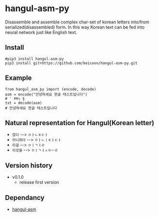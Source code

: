 # hangul-asm-py
Disassemble and assemble complex char-set of korean letters into/from serialized(disassembled) form. In this way Korean text can be fed into neural network just like English text.

## Install
```
#pip3 install hangul-asm-py
pip3 install git+https://github.com/keicoon/hangul-asm-py.git
```

## Example
```
from hangul_asm_py import (encode, decode)
asm = encode("안녕하세요 한글 테스트입니다")
# ' ¥¥« §
txt = decode(asm)
# 안녕하세요 한글 테스트입니다
```

## Natural representation for Hangul(Korean letter)
* `않다` --> `ㅇㅏㄴㅎㄷㅏ`
* `아니하다` --> `ㅇㅏㄴㅣㅎㅏㄷㅏ`
* `이걸` --> `ㅇㅣㄱㅓㄹ`
* `이것을` --> `ㅇㅣㄱㅓㅅㅇㅡㄹ`

## Version history
- v0.1.0
    - release first version

## Dependancy
- [hangul-asm](https://github.com/keicoon/hangul-asm)